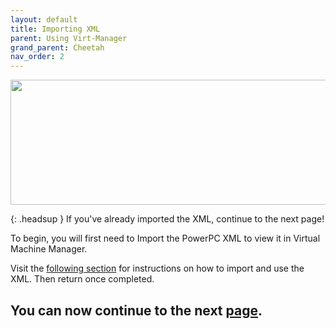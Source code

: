 ```yaml
---
layout: default
title: Importing XML
parent: Using Virt-Manager
grand_parent: Cheetah
nav_order: 2
---
```


<p align="center">
  <img width="650" height="200" src="../../../../assets/HeaderDarwinPPCxml.png">
</p>

{: .headsup }
If you've already imported the XML, continue to the next page!

To begin, you will first need to Import the PowerPC XML to view it in Virtual Machine Manager.

Visit the [following section](../../../../infocenter/07-XML/PPC/index) for instructions on how to import and use the XML. Then return once completed.

## You can now continue to the next <a href="../02-MacintoshHD">page</a>.
